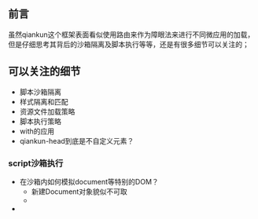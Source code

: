 ## 前言

虽然qiankun这个框架表面看似使用路由来作为障眼法来进行不同微应用的加载，但是仔细思考其背后的沙箱隔离及脚本执行等等，还是有很多细节可以关注的；

## 可以关注的细节

- 脚本沙箱隔离
- 样式隔离和匹配
- 资源文件加载策略
- 脚本执行策略
- with的应用
- qiankun-head到底是不自定义元素？

### script沙箱执行

- 在沙箱内如何模拟document等特别的DOM？
  - 新建Document对象貌似不可取
  - 
-

